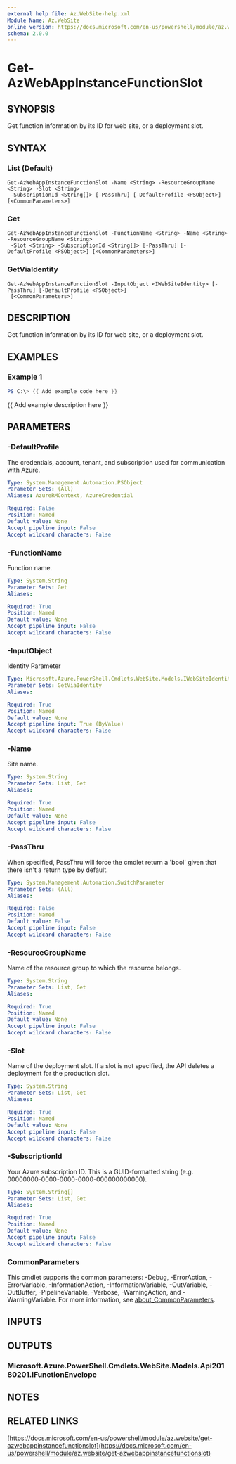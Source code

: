 ```yaml
---
external help file: Az.WebSite-help.xml
Module Name: Az.WebSite
online version: https://docs.microsoft.com/en-us/powershell/module/az.website/get-azwebappinstancefunctionslot
schema: 2.0.0
---
```


# Get-AzWebAppInstanceFunctionSlot

## SYNOPSIS
Get function information by its ID for web site, or a deployment slot.

## SYNTAX

### List (Default)
```
Get-AzWebAppInstanceFunctionSlot -Name <String> -ResourceGroupName <String> -Slot <String>
 -SubscriptionId <String[]> [-PassThru] [-DefaultProfile <PSObject>] [<CommonParameters>]
```

### Get
```
Get-AzWebAppInstanceFunctionSlot -FunctionName <String> -Name <String> -ResourceGroupName <String>
 -Slot <String> -SubscriptionId <String[]> [-PassThru] [-DefaultProfile <PSObject>] [<CommonParameters>]
```

### GetViaIdentity
```
Get-AzWebAppInstanceFunctionSlot -InputObject <IWebSiteIdentity> [-PassThru] [-DefaultProfile <PSObject>]
 [<CommonParameters>]
```

## DESCRIPTION
Get function information by its ID for web site, or a deployment slot.

## EXAMPLES

### Example 1
```powershell
PS C:\> {{ Add example code here }}
```

{{ Add example description here }}

## PARAMETERS

### -DefaultProfile
The credentials, account, tenant, and subscription used for communication with Azure.

```yaml
Type: System.Management.Automation.PSObject
Parameter Sets: (All)
Aliases: AzureRMContext, AzureCredential

Required: False
Position: Named
Default value: None
Accept pipeline input: False
Accept wildcard characters: False
```

### -FunctionName
Function name.

```yaml
Type: System.String
Parameter Sets: Get
Aliases:

Required: True
Position: Named
Default value: None
Accept pipeline input: False
Accept wildcard characters: False
```

### -InputObject
Identity Parameter

```yaml
Type: Microsoft.Azure.PowerShell.Cmdlets.WebSite.Models.IWebSiteIdentity
Parameter Sets: GetViaIdentity
Aliases:

Required: True
Position: Named
Default value: None
Accept pipeline input: True (ByValue)
Accept wildcard characters: False
```

### -Name
Site name.

```yaml
Type: System.String
Parameter Sets: List, Get
Aliases:

Required: True
Position: Named
Default value: None
Accept pipeline input: False
Accept wildcard characters: False
```

### -PassThru
When specified, PassThru will force the cmdlet return a 'bool' given that there isn't a return type by default.

```yaml
Type: System.Management.Automation.SwitchParameter
Parameter Sets: (All)
Aliases:

Required: False
Position: Named
Default value: False
Accept pipeline input: False
Accept wildcard characters: False
```

### -ResourceGroupName
Name of the resource group to which the resource belongs.

```yaml
Type: System.String
Parameter Sets: List, Get
Aliases:

Required: True
Position: Named
Default value: None
Accept pipeline input: False
Accept wildcard characters: False
```

### -Slot
Name of the deployment slot.
If a slot is not specified, the API deletes a deployment for the production slot.

```yaml
Type: System.String
Parameter Sets: List, Get
Aliases:

Required: True
Position: Named
Default value: None
Accept pipeline input: False
Accept wildcard characters: False
```

### -SubscriptionId
Your Azure subscription ID.
This is a GUID-formatted string (e.g.
00000000-0000-0000-0000-000000000000).

```yaml
Type: System.String[]
Parameter Sets: List, Get
Aliases:

Required: True
Position: Named
Default value: None
Accept pipeline input: False
Accept wildcard characters: False
```

### CommonParameters
This cmdlet supports the common parameters: -Debug, -ErrorAction, -ErrorVariable, -InformationAction, -InformationVariable, -OutVariable, -OutBuffer, -PipelineVariable, -Verbose, -WarningAction, and -WarningVariable. For more information, see [about_CommonParameters](http://go.microsoft.com/fwlink/?LinkID=113216).

## INPUTS

## OUTPUTS

### Microsoft.Azure.PowerShell.Cmdlets.WebSite.Models.Api20180201.IFunctionEnvelope
## NOTES

## RELATED LINKS

[https://docs.microsoft.com/en-us/powershell/module/az.website/get-azwebappinstancefunctionslot](https://docs.microsoft.com/en-us/powershell/module/az.website/get-azwebappinstancefunctionslot)

